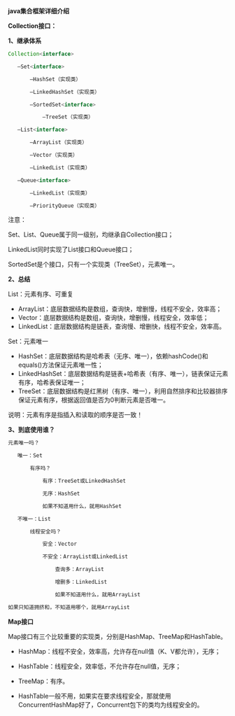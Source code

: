 **java集合框架详细介绍**

**Collection接口：**

**1、继承体系**

```java
Collection<interface>

​	—Set<interface>

​		—HashSet（实现类）

​		—LinkedHashSet（实现类）

​		—SortedSet<interface>

​			—TreeSet（实现类）

​	—List<interface>

​		—ArrayList（实现类）

​		—Vector（实现类）

​		—LinkedList（实现类）

​	—Queue<interface>

​		—LinkedList（实现类）

​		—PriorityQueue（实现类）
```

注意：

Set、List、Queue属于同一级别，均继承自Collection接口；

LinkedList同时实现了List接口和Queue接口；

SortedSet是个接口，只有一个实现类（TreeSet），元素唯一。

**2、总结**

List：元素有序、可重复

- ArrayList：底层数据结构是数组，查询快，增删慢，线程不安全，效率高；
- Vector：底层数据结构是数组，查询快，增删慢，线程安全，效率低；
- LinkedList：底层数据结构是链表，查询慢、增删快，线程不安全，效率高。

Set：元素唯一

- HashSet：底层数据结构是哈希表（无序、唯一），依赖hashCode()和equals()方法保证元素唯一性；
- LinkedHashSet：底层数据结构是链表+哈希表（有序、唯一），链表保证元素有序，哈希表保证唯一；
- TreeSet：底层数据结构是红黑树（有序、唯一），利用自然排序和比较器排序保证元素有序，根据返回值是否为0判断元素是否唯一。

说明：元素有序是指插入和读取的顺序是否一致！

**3、到底使用谁？**

```java
元素唯一吗？

​	唯一：Set

​		有序吗？

​			有序：TreeSet或LinkedHashSet

​			无序：HashSet

​			如果不知道用什么，就用HashSet

​	不唯一：List

​		线程安全吗？

​			安全：Vector

​			不安全：ArrayList或LinkedList

​				查询多：ArrayList

​				增删多：LinkedList

​				如果不知道用什么，就用ArrayList

如果只知道拥挤和，不知道用哪个，就用ArrayList
```

**Map接口**

Map接口有三个比较重要的实现类，分别是HashMap、TreeMap和HashTable。

- HashMap：线程不安全，效率高，允许存在null值（K、V都允许），无序；
- HashTable：线程安全，效率低，不允许存在null值，无序；

- TreeMap：有序。

- HashTable一般不用，如果实在要求线程安全，那就使用ConcurrentHashMap好了，Concurrent包下的类均为线程安全的。